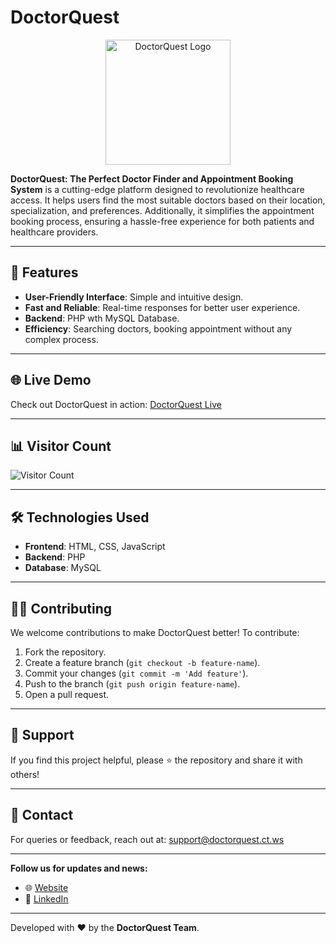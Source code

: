 

# DoctorQuest


<p align="center">
  <img src="http://doctorquest.ct.ws/aboutus.jpg" alt="DoctorQuest Logo" width="200" />
</p>



**DoctorQuest: The Perfect Doctor Finder and Appointment Booking System** is a cutting-edge platform designed to revolutionize healthcare access. It helps users find the most suitable doctors based on their location, specialization, and preferences. Additionally, it simplifies the appointment booking process, ensuring a hassle-free experience for both patients and healthcare providers.

---

## 🚀 Features

- **User-Friendly Interface**: Simple and intuitive design.
- **Fast and Reliable**: Real-time responses for better user experience.
- **Backend**: PHP wth MySQL Database.
- **Efficiency**: Searching doctors, booking appointment without any complex process.

---

## 🌐 Live Demo

Check out DoctorQuest in action: [DoctorQuest Live](http://doctorquest.ct.ws)

---

## 📊 Visitor Count

![Visitor Count](https://visitor-badge.laobi.icu/badge?page_id=doctorquest.github.readme)

---

## 🛠️ Technologies Used

- **Frontend**: HTML, CSS, JavaScript
- **Backend**: PHP
- **Database**: MySQL


---
## 🧑‍💻 Contributing

We welcome contributions to make DoctorQuest better! To contribute:

1. Fork the repository.
2. Create a feature branch (`git checkout -b feature-name`).
3. Commit your changes (`git commit -m 'Add feature'`).
4. Push to the branch (`git push origin feature-name`).
5. Open a pull request.

---

## 🌟 Support

If you find this project helpful, please ⭐ the repository and share it with others!

---

## 📧 Contact

For queries or feedback, reach out at: [support@doctorquest.ct.ws](mailto:doctorquestassistance@gmail.com)

---

**Follow us for updates and news:**
- 🌐 [Website](http://doctorquest.ct.ws)
- 💼 [LinkedIn](www.linkedin.com/in/aditya-suryawanshi-02026b234)

---

Developed with ❤️ by the **DoctorQuest Team**.

